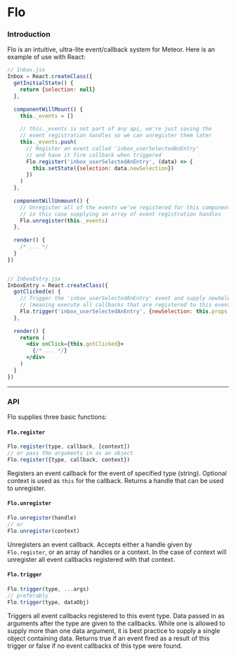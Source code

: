 # Flo
### Introduction

Flo is an intuitive, ultra-lite event/callback system for Meteor.
Here is an example of use with React:

```jsx
// Inbox.jsx
Inbox = React.createClass({
  getInitialState() {
    return {selection: null}
  },
  
  componentWillMount() {
    this._events = []
    
    // this._events is not part of any api, we're just saving the
    // event registration handles so we can unregister them later
    this._events.push(
      // Register an event called 'inbox_userSelectedAnEntry'
      // and have it fire callback when triggered
      Flo.register('inbox_userSelectedAnEntry', (data) => {
        this.setState({selection: data.newSelection})
      })
    )
  },
  
  componentWillUnmount() {
    // Unregister all of the events we've registered for this component,
    // in this case supplying an array of event registration handles
    Flo.unregister(this._events)
  },
  
  render() {
    /* ... */
  }
})


// InboxEntry.jsx
InboxEntry = React.createClass({
  gotClicked(e) {
    // Trigger the 'inbox_userSelectedAnEntry' event and supply newSelection
    // (meaning execute all callbacks that are registered to this event)
    Flo.trigger('inbox_userSelectedAnEntry', {newSelection: this.props._id})
  },
  
  render() {
    return (
      <div onClick={this.gotClicked}>
        {/* ... */}
      </div>
    )
  }
})
```
----------------
### API

Flo supplies three basic functions:

#### `Flo.register`
```javascript
Flo.register(type, callback, [context])
// or pass the arguments in as an object
Flo.register({type, callback, context})
```
Registers an event callback for the event of specified type (string).
Optional context is used as `this` for the callback.
Returns a handle that can be used to unregister.

#### `Flo.unregister`
```javascript
Flo.unregister(handle)
// or
Flo.unregister(context)
```
Unregisters an event callback.  Accepts either a handle given by `Flo.register`, or an array of handles
or a context.  In the case of context will unregister all event callbacks registered with that context.

#### `Flo.trigger`
```javascript
Flo.trigger(type, ...args)
// preferably
Flo.trigger(type, dataObj)
```
Triggers all event callbacks registered to this event type.
Data passed in as arguments after the type are given to the callbacks.
While one is allowed to supply more than one data argument, it is best practice to supply
a single object containing data. Returns true if an event fired as a result of this trigger
or false if no event callbacks of this type were found.
